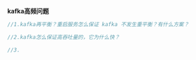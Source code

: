 **kafka高频问题**

```java
//1.kafka再平衡？重启服务怎么保证 kafka 不发生重平衡？有什么方案？

//2.kafka怎么保证高吞吐量的，它为什么快？

//3.







```


